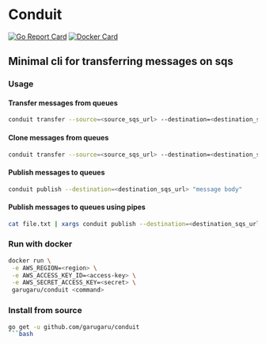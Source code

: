# Conduit 

[![Go Report Card](https://goreportcard.com/badge/github.com/GaruGaru/flaw)](https://goreportcard.com/report/github.com/GaruGaru/flaw)
[![Docker Card](https://img.shields.io/microbadger/image-size/garugaru/conduit:latest.svg)](https://cloud.docker.com/repository/docker/garugaru/conduit/)

 
## Minimal cli for transferring messages on sqs 

### Usage 

#### Transfer messages from queues 
```bash
conduit transfer --source=<source_sqs_url> --destination=<destination_sqs_url> --concurrency=10
```

#### Clone messages from queues 
```bash
conduit transfer --source=<source_sqs_url> --destination=<destination_sqs_url> --delete=false 
```

#### Publish messages to queues 
```bash
conduit publish --destination=<destination_sqs_url> "message body" 
```

#### Publish messages to queues using pipes  
```bash
cat file.txt | xargs conduit publish --destination=<destination_sqs_url> 
```


### Run with docker

```bash
docker run \
 -e AWS_REGION=<region> \
 -e AWS_ACCESS_KEY_ID=<access-key> \
 -e AWS_SECRET_ACCESS_KEY=<secret> \
 garugaru/conduit <command>
```

### Install from source


```bash
go get -u github.com/garugaru/conduit
```bash
